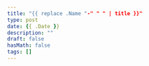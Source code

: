 ```yaml
---
title: "{{ replace .Name "-" " " | title }}"
type: post
date: {{ .Date }}
description: ""
draft: false
hasMath: false
tags: []
---
```


